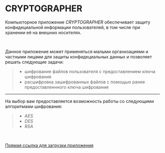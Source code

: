# CRYPTOGRAPHER
Компьюторное приложение *CRYPTOGRAPHER* обеспечивает  защиту конфидециальной информации пользователей, в том числе при хранении её на внешних носителях.

<br>

Данное приложение может применяться малыми организациями и частными лицами для защиты конфидециальных данных и позволяет решать следующие задачи:
> - шифрование файлов пользователя с предоставлением ключа шифрования
> - расшифровка зашифрованных файлов с помощью ранее предоставленнного ключа шифрования
___
 На выбор вам предоставляется возможность работы со следующими алгоритмами шифрования:

> + *AES*
> + *DES*
> + *RSA*

<br>
 
[Прямая ссылка для загрузки приложения](https://downloader.disk.yandex.ru/disk/6284fe81f8db8e29b9aa86232cb97529fa51ed3ff86bcc4c8a05548555801fbb/65b1b97d/ZsMHmKGwkyl2fw1D1JxzGn4Tz7Mohtg3t4QWGn9jQin8G1yfw8FD2hg6B1AqBdaBhUXTgc3uAwWsQXYbaO9PfQ%3D%3D?uid=0&filename=CRYPTOGRAPHER.exe&disposition=attachment&hash=Chf7hohCDxbwrD1f2gB1QmJKB8TBZpP/2C6wIRGwBfl9AGBcUnxJh4BL49AKdHeVq/J6bpmRyOJonT3VoXnDag%3D%3D%3A&limit=0&content_type=application%2Fx-dosexec&owner_uid=1309188586&fsize=105267444&hid=5c59b1079e173113e568f2fed2afbba5&media_type=executable&tknv=v2)
